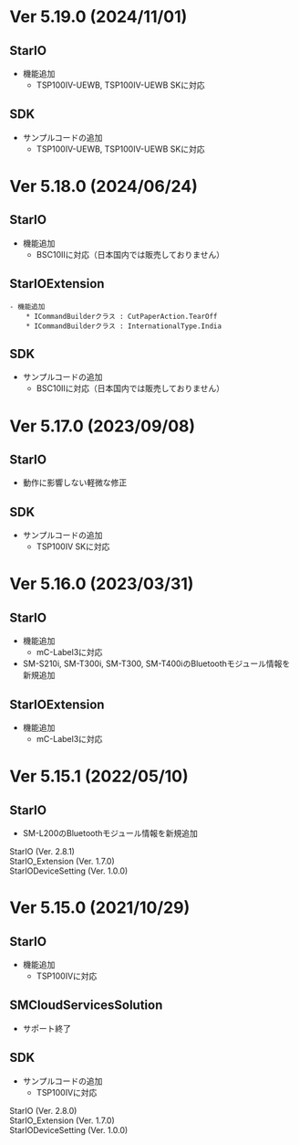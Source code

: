 # Ver 5.19.0 (2024/11/01)

## StarIO
- 機能追加
  * TSP100IV-UEWB, TSP100IV-UEWB SKに対応

## SDK
- サンプルコードの追加
  * TSP100IV-UEWB, TSP100IV-UEWB SKに対応


# Ver 5.18.0 (2024/06/24)

## StarIO
- 機能追加
    * BSC10IIに対応（日本国内では販売しておりません）

## StarIOExtension
    - 機能追加
        * ICommandBuilderクラス : CutPaperAction.TearOff
        * ICommandBuilderクラス : InternationalType.India

## SDK
- サンプルコードの追加
    * BSC10IIに対応（日本国内では販売しておりません）


# Ver 5.17.0 (2023/09/08)

## StarIO
- 動作に影響しない軽微な修正

## SDK
- サンプルコードの追加
   * TSP100IV SKに対応


# Ver 5.16.0 (2023/03/31)

## StarIO
- 機能追加
    * mC-Label3に対応
- SM-S210i, SM-T300i, SM-T300, SM-T400iのBluetoothモジュール情報を新規追加

## StarIOExtension
- 機能追加
    * mC-Label3に対応


# Ver 5.15.1 (2022/05/10)

## StarIO
- SM-L200のBluetoothモジュール情報を新規追加

StarIO (Ver. 2.8.1)<br>
StarIO_Extension (Ver. 1.7.0)<br>
StarIODeviceSetting (Ver. 1.0.0)

# Ver 5.15.0 (2021/10/29)

## StarIO
- 機能追加
    * TSP100IVに対応

## SMCloudServicesSolution
- サポート終了

## SDK
- サンプルコードの追加
    * TSP100IVに対応

StarIO (Ver. 2.8.0)<br>
StarIO_Extension (Ver. 1.7.0)<br>
StarIODeviceSetting (Ver. 1.0.0)